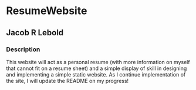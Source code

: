 # ResumeWebsite

## Jacob R Lebold

### Description

This website will act as a personal resume (with more information on myself that cannot fit on a resume sheet) and a simple display of skill in designing and implementing a simple static website. As I continue implementation of the site, I will update the README on my progress!